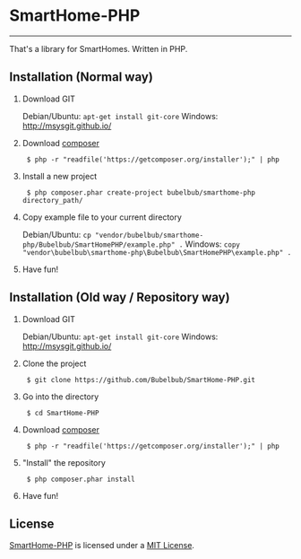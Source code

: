 # SmartHome-PHP #
----------

That's a library for SmartHomes. Written in PHP.

## Installation (Normal way) ##

1. Download GIT

   Debian/Ubuntu: `apt-get install git-core`
   Windows: http://msysgit.github.io/

2. Download [composer](https://getcomposer.org/download/)

        $ php -r "readfile('https://getcomposer.org/installer');" | php

3. Install a new project

        $ php composer.phar create-project bubelbub/smarthome-php directory_path/

4. Copy example file to your current directory

   Debian/Ubuntu: `cp "vendor/bubelbub/smarthome-php/Bubelbub/SmartHomePHP/example.php" .`
   Windows: `copy "vendor\bubelbub\smarthome-php\Bubelbub\SmartHomePHP\example.php" .`

5. Have fun!

## Installation (Old way / Repository way)

1. Download GIT

   Debian/Ubuntu: `apt-get install git-core`
   Windows: http://msysgit.github.io/

2. Clone the project

        $ git clone https://github.com/Bubelbub/SmartHome-PHP.git

3. Go into the directory

        $ cd SmartHome-PHP

3. Download [composer](https://getcomposer.org/download/)

        $ php -r "readfile('https://getcomposer.org/installer');" | php

4. "Install" the repository

        $ php composer.phar install

5. Have fun!

## License ##

[SmartHome-PHP](https://github.com/Bubelbub/SmartHome-PHP) is licensed under a [MIT License](http://opensource.org/licenses/MIT).
